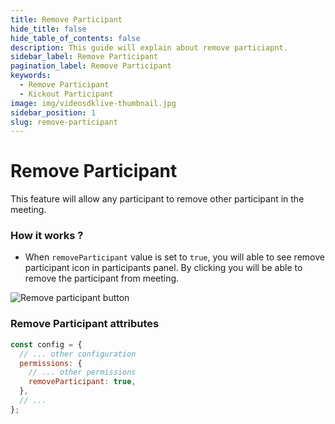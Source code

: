 ```yaml
---
title: Remove Participant
hide_title: false
hide_table_of_contents: false
description: This guide will explain about remove particiapnt.
sidebar_label: Remove Participant
pagination_label: Remove Participant
keywords:
  - Remove Participant
  - Kickout Participant
image: img/videosdklive-thumbnail.jpg
sidebar_position: 1
slug: remove-participant
---
```


# Remove Participant

This feature will allow any participant to remove other participant in the meeting.

### How it works ?

- When `removeParticipant` value is set to `true`, you will able to see remove participant icon in participants panel. By clicking you will be able to remove the participant from meeting.

![Remove participant button](/img/prebuilt/prebuilt-remove-participant.png)

### Remove Participant attributes

```js title="index.html"
const config = {
  // ... other configuration
  permissions: {
    // ... other permissions
    removeParticipant: true,
  },
  // ...
};
```
